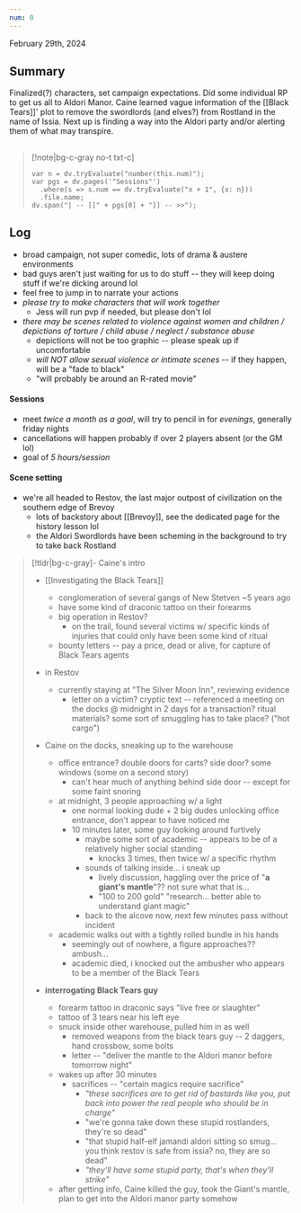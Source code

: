 ```yaml
---
num: 0
---
```

February 29th, 2024

## Summary
Finalized(?) characters, set campaign expectations. Did some individual RP to get us all to Aldori Manor. Caine learned vague information of the [[Black Tears]]' plot to remove the swordlords (and elves?) from Rostland in the name of Issia. Next up is finding a way into the Aldori party and/or alerting them of what may transpire.

##
> [!note|bg-c-gray no-t txt-c]
>```dataviewjs
>var n = dv.tryEvaluate("number(this.num)");
>var pgs = dv.pages('"Sessions"')
>	.where(s => s.num == dv.tryEvaluate("x + 1", {x: n}))
>	.file.name;
>dv.span("| -- [[" + pgs[0] + "]] -- >>");
>```

## Log
- broad campaign, not super comedic, lots of drama & austere environments
- bad guys aren't just waiting for us to do stuff -- they will keep doing stuff if we're dicking around lol
- feel free to jump in to narrate your actions
- *please try to make characters that will work together*
	- Jess will run pvp if needed, but please don't lol
- *there may be scenes related to violence against women and children / depictions of torture / child abuse / neglect / substance abuse*
	- depictions will not be too graphic -- please speak up if uncomfortable
	- *will NOT allow sexual violence or intimate scenes* -- if they happen, will be a "fade to black"
	- "will probably be around an R-rated movie"

#### Sessions
- meet *twice a month as a goal*, will try to pencil in for *evenings*, generally friday nights
- cancellations will happen probably if over 2 players absent (or the GM lol)
- goal of *5 hours/session*

#### Scene setting
- we're all headed to Restov, the last major outpost of civilization on the southern edge of Brevoy
	- lots of backstory about [[Brevoy]], see the dedicated page for the history lesson lol
	- the Aldori Swordlords have been scheming in the background to try to take back Rostland

>[!tldr|bg-c-gray]- Caine's intro
>- [[Investigating the Black Tears]]
>	- conglomeration of several gangs of New Stetven ~5 years ago
>	- have some kind of draconic tattoo on their forearms
>	- big operation in Restov?
>		- on the trail, found several victims w/ specific kinds of injuries that could only have been some kind of ritual
>	- bounty letters -- pay a price, dead or alive, for capture of Black Tears agents
>
>- in Restov
>	- currently staying at "The Silver Moon Inn", reviewing evidence
>		- letter on a victim? cryptic text -- referenced a meeting on the docks @ midnight in 2 days for a transaction? ritual materials? some sort of smuggling has to take place? ("hot cargo")
>
>- Caine on the docks, sneaking up to the warehouse
>	- office entrance? double doors for carts? side door? some windows (some on a second story)
>		- can't hear much of anything behind side door -- except for some faint snoring
>	- at midnight, 3 people approaching w/ a light
>		- one normal looking dude + 2 big dudes unlocking office entrance, don't appear to have noticed me
>		- 10 minutes later, some guy looking around furtively
>			- maybe some sort of academic -- appears to be of a relatively higher social standing
>				- knocks 3 times, then twice w/ a specific rhythm
>			- sounds of talking inside... i sneak up
>				- lively discussion, haggling over the price of "**a giant's mantle**"?? not sure what that is...
>				- "100 to 200 gold" "research... better able to understand giant magic"
>			- back to the alcove now, next few minutes pass without incident
>	- academic walks out with a tightly rolled bundle in his hands
>		- seemingly out of nowhere, a figure approaches?? ambush...
>		- academic died, i knocked out the ambusher who appears to be a member of the Black Tears
>
>- **interrogating Black Tears guy**
>	- forearm tattoo in draconic says "live free or slaughter"
>	- tattoo of 3 tears near his left eye
>	- snuck inside other warehouse, pulled him in as well
>		- removed weapons from the black tears guy -- 2 daggers, hand crossbow, some bolts
>		- letter -- "deliver the mantle to the Aldori manor before tomorrow night"
>	- wakes up after 30 minutes
>		- sacrifices -- "certain magics require sacrifice"
>			- *"these sacrifices are to get rid of bastards like you, put back into power the real people who should be in charge"*
>			- "we're gonna take down these stupid rostlanders, they're so dead"
>			- "that stupid half-elf jamandi aldori sitting so smug... you think restov is safe from issia? no, they are so dead"
>			- *"they'll have some stupid party, that's when they'll strike"*
>	- after getting info, Caine killed the guy, took the Giant's mantle, plan to get into the Aldori manor party somehow